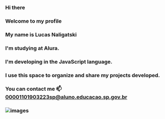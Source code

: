 ### Hi there
### Welcome to my profile
### My name is Lucas Naligatski
### I'm studying at Alura.
### I'm developing in the JavaScript language.
### I use this space to organize and share my projects developed.
### You can contact me 📫 00001101903223sp@aluno.educacao.sp.gov.br
### ![images](https://github.com/user-attachments/assets/780b924c-072b-4903-9ba5-e8ad2eefc314)
